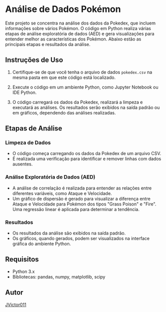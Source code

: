 # Análise de Dados Pokémon

Este projeto se concentra na análise dos dados da Pokedex, que incluem informações sobre vários Pokémon. O código em Python realiza várias etapas de análise exploratória de dados (AED) e gera visualizações para entender melhor as características dos Pokémon. Abaixo estão as principais etapas e resultados da análise.

## Instruções de Uso

1. Certifique-se de que você tenha o arquivo de dados `pokedex.csv` na mesma pasta em que este código está localizado.

2. Execute o código em um ambiente Python, como Jupyter Notebook ou IDE Python.

3. O código carregará os dados da Pokedex, realizará a limpeza e executará as análises. Os resultados serão exibidos na saída padrão ou em gráficos, dependendo das análises realizadas.

## Etapas de Análise

### Limpeza de Dados

- O código começa carregando os dados da Pokedex de um arquivo CSV.
- É realizada uma verificação para identificar e remover linhas com dados ausentes.

### Análise Exploratória de Dados (AED)

- A análise de correlação é realizada para entender as relações entre diferentes variáveis, como Ataque e Velocidade.
- Um gráfico de dispersão é gerado para visualizar a diferença entre Ataque e Velocidade para Pokémon dos tipos "Grass Poison" e "Fire". Uma regressão linear é aplicada para determinar a tendência.

### Resultados

- Os resultados da análise são exibidos na saída padrão.
- Os gráficos, quando gerados, podem ser visualizados na interface gráfica do ambiente Python.

## Requisitos

- Python 3.x
- Bibliotecas: pandas, numpy, matplotlib, scipy

## Autor

[JVictor011](https://github.com/JVictor011)

